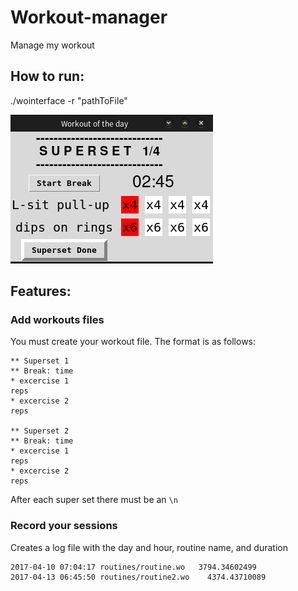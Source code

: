 # Workout-manager
Manage my workout

## How to run:
./wointerface -r "pathToFile"

![Screenshot](https://github.com/daleonpz/dnl_tools/blob/master/_extraImages/wointerface_001.png)

## Features:
### Add workouts files
You must create your workout file. The format is as follows:

```
** Superset 1
** Break: time
* excercise 1
reps
* excercise 2
reps

** Superset 2
** Break: time
* excercise 1
reps
* excercise 2
reps
```

After each super set there must be an `\n`

### Record your sessions
Creates a log file with the day and hour, routine name, and duration

```
2017-04-10 07:04:17	routines/routine.wo	  3794.34602499
2017-04-13 06:45:50	routines/routine2.wo	4374.43710089
```
